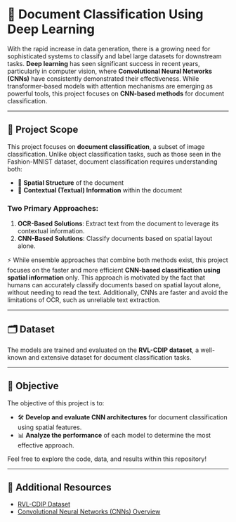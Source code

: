 # 📄 Document Classification Using Deep Learning

With the rapid increase in data generation, there is a growing need for sophisticated systems to classify and label large datasets for downstream tasks. **Deep learning** has seen significant success in recent years, particularly in computer vision, where **Convolutional Neural Networks (CNNs)** have consistently demonstrated their effectiveness. While transformer-based models with attention mechanisms are emerging as powerful tools, this project focuses on **CNN-based methods** for document classification.

---

## 🎯 Project Scope
This project focuses on **document classification**, a subset of image classification. Unlike object classification tasks, such as those seen in the Fashion-MNIST dataset, document classification requires understanding both:

- 📐 **Spatial Structure** of the document
- 📝 **Contextual (Textual) Information** within the document

### Two Primary Approaches:
1. **OCR-Based Solutions**: Extract text from the document to leverage its contextual information.
2. **CNN-Based Solutions**: Classify documents based on spatial layout alone.

⚡ While ensemble approaches that combine both methods exist, this project focuses on the faster and more efficient **CNN-based classification using spatial information** only. This approach is motivated by the fact that humans can accurately classify documents based on spatial layout alone, without needing to read the text. Additionally, CNNs are faster and avoid the limitations of OCR, such as unreliable text extraction.

---

## 🗂️ Dataset
The models are trained and evaluated on the **RVL-CDIP dataset**, a well-known and extensive dataset for document classification tasks.

---

## 🚀 Objective
The objective of this project is to:

- 🛠️ **Develop and evaluate CNN architectures** for document classification using spatial features.
- 📊 **Analyze the performance** of each model to determine the most effective approach.

Feel free to explore the code, data, and results within this repository!

---

## 🔗 Additional Resources
- [RVL-CDIP Dataset](https://www.cs.cmu.edu/~aharley/rvl-cdip/)
- [Convolutional Neural Networks (CNNs) Overview](https://towardsdatascience.com/a-comprehensive-introduction-to-different-types-of-cnns-6fa2ed2d891a)

